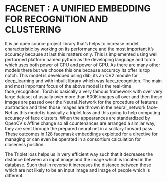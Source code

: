 # FACENET : A UNIFIED EMBEDDING FOR RECOGNITION AND CLUSTERING
 
It is an open source project library that’s helps to increase model characteristic by working on its performance and the most important it’s accuracy because at last this matters only. This is implemented using well performed platform named python as the developing language and torch which uses both power of CPU and power of GPU. As there are many other models there but we choose this one because accuracy its offer is top notch. This model is developed using dlib, its an CV2 module for deep_learning and with inbuilt library which was face_recognition. The main and most important focus of the above model is the real-time face_recognition. Torch is basically a very famous framework with over very large dataset of usually over more than 600K images all over and then these images are passed over the Neural_Network for the procedure of features abstraction  and then those images are thrown in the neural_network face-Net as this model is basically a triplet loss and this going to help computing accuracy of face clusters. When the appearances are standardized by OpenCV's Affine change so all countenances are arranged a similar way, they are sent through the prepared neural net in a solitary forward pass. These outcomes in 128 facemask embeddings exploited for a directive for managing or can even be operated in a consortium calculation for closeness position.

The Triplet loss helps us in very efficient way such that it decreases the distance between an input image and the image which is located in the database. Such that in reverse it increases the distance between those which are not likely to be an input image and image of people which is different.
